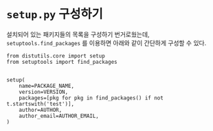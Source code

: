 # `setup.py` 구성하기 

설치되어 있는 패키지들의 목록을 구성하기 번거로웠는데, `setuptools.find_packages` 를 이용하면
아래와 같이 간단하게 구성할 수 있다.


```
from distutils.core import setup
from setuptools import find_packages


setup(
    name=PACKAGE_NAME,
    version=VERSION,
    packages=[pkg for pkg in find_packages() if not t.startswith('test')],
    author=AUTHOR,
    author_email=AUTHOR_EMAIL,
)
```